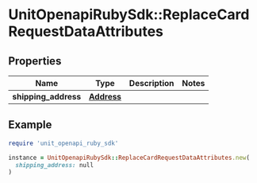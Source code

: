 # UnitOpenapiRubySdk::ReplaceCardRequestDataAttributes

## Properties

| Name | Type | Description | Notes |
| ---- | ---- | ----------- | ----- |
| **shipping_address** | [**Address**](Address.md) |  |  |

## Example

```ruby
require 'unit_openapi_ruby_sdk'

instance = UnitOpenapiRubySdk::ReplaceCardRequestDataAttributes.new(
  shipping_address: null
)
```

